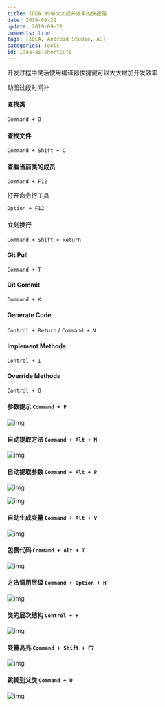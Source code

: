 ```yaml
---
title: IDEA AS中大大提升效率的快捷键
date: 2019-09-21
update: 2019-09-21
comments: true
tags: [IDEA, Android Studio, AS]
categories: Tools
id: idea-as-shortcuts
---
```


开发过程中灵活使用编译器快捷键可以大大增加开发效率

动图过段时间补

<!---more--->



#### 查找类

 `Command + O`

#### 查找文件

 `Command + Shift + O`

#### 查看当前类的成员

`Command + F12`

打开命令行工具

`Option + F12`

#### 立刻换行

`Command + Shift + Return`

#### Git Pull

 `Command + T`

#### Git Commit

 `Command + K`

#### Generate Code

`Control + Return` / `Command + N`

#### Implement Methods

`Control + I`

#### Override Methods

`Control + O`

#### 参数提示 `Command + P`

 ![img](https://mmbiz.qpic.cn/mmbiz_gif/v1LbPPWiaSt4pudibXZvFqmVIt9Lb5EwYIDr8eruTRTOTCJsbjsy8eiciaOmB8ju4O5ofry96oF1j5xNtPcekuiczVA/640?wx_fmt=gif&tp=webp&wxfrom=5&wx_lazy=1)

#### 自动提取方法 `Command + Alt + M `

![img](https://mmbiz.qpic.cn/mmbiz_gif/v1LbPPWiaSt4pudibXZvFqmVIt9Lb5EwYIrGZv8OwvPbhByEsibXGlERnBDe6toDKTqrib7icGBGQkha9ljwfsbRO1g/640?wx_fmt=gif&tp=webp&wxfrom=5&wx_lazy=1)

#### 自动提取参数 `Command + Alt + P`

![img](https://mmbiz.qpic.cn/mmbiz_gif/v1LbPPWiaSt4pudibXZvFqmVIt9Lb5EwYId3FpQkjTJAEMToSrtfx60Vrng3mhqjicOH6CudH8aze1DIgKDj8SaGQ/640?wx_fmt=gif&tp=webp&wxfrom=5&wx_lazy=1)

![img](https://mmbiz.qpic.cn/mmbiz_gif/v1LbPPWiaSt4pudibXZvFqmVIt9Lb5EwYI5NPgeZEbFiaZicUmO7ucctPaqicDiapa1iaVehFHLBHAVq6GmIvJEl79sVg/640?wx_fmt=gif&tp=webp&wxfrom=5&wx_lazy=1)

#### 自动生成变量 `Command + Alt + V`

![img](https://mmbiz.qpic.cn/mmbiz_gif/v1LbPPWiaSt4pudibXZvFqmVIt9Lb5EwYI6ddSw8MibEqibcsOvMeAZypp5pW3hCWzg0A4CdZrB82rD2OtoWg3V0DA/640?wx_fmt=gif&tp=webp&wxfrom=5&wx_lazy=1)

#### 包裹代码 `Command + Alt + T`

![img](https://mmbiz.qpic.cn/mmbiz_gif/v1LbPPWiaSt4pudibXZvFqmVIt9Lb5EwYILwnlneqYpRh01adTibBSYiclWTM794clfPEIibLCIPcQc66HXLFBkv95g/640?wx_fmt=gif&tp=webp&wxfrom=5&wx_lazy=1)

#### 方法调用层级 `Command + Option + H`

![img](https://mmbiz.qpic.cn/mmbiz_gif/v1LbPPWiaSt4pudibXZvFqmVIt9Lb5EwYIGO5lEqk0wbb5UwicFUgNvcQ8eEqibBMRLkD1TIEM164GWwP7Im2qoFMQ/640?wx_fmt=gif&tp=webp&wxfrom=5&wx_lazy=1)

#### 类的层次结构 `Control + H`

![img](https://mmbiz.qpic.cn/mmbiz_gif/v1LbPPWiaSt4pudibXZvFqmVIt9Lb5EwYIa1JRXEuQBL3QoI5XiaEiaWcbumTkoHT2LzibbjeqrTjgtOic3esUvdTJrw/640?wx_fmt=gif&tp=webp&wxfrom=5&wx_lazy=1)

#### 变量高亮 `Command + Shift + F7`

![img](https://mmbiz.qpic.cn/mmbiz_gif/v1LbPPWiaSt6dg0vgnu1icbsib4Qjic8eCHibYUX8WYwaKqKwSh9lsTQf12jia0ZnxUdlJiaJrlbNejK282qGSKh79eVA/640?wx_fmt=gif&tp=webp&wxfrom=5&wx_lazy=1)

#### 跳转到父类 `Command + U`

![img](https://mmbiz.qpic.cn/mmbiz_gif/v1LbPPWiaSt6dg0vgnu1icbsib4Qjic8eCHibYUX8WYwaKqKwSh9lsTQf12jia0ZnxUdlJiaJrlbNejK282qGSKh79eVA/640?wx_fmt=gif&tp=webp&wxfrom=5&wx_lazy=1)

